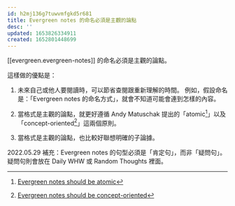 ```yaml
---
id: h2mj136g7tuwvmfgkd5r681
title: Evergreen notes 的命名必須是主觀的論點
desc: ''
updated: 1653826334911
created: 1652801448699
---
```


[[evergreen.evergreen-notes]] 的命名必須是主觀的論點。

這樣做的優點是：
1. 未來自己或他人要閱讀時，可以節省查閱跟重新理解的時間。
例如，假設命名是：「Evergreen notes 的命名方式」，就會不知道可能會連到怎樣的內容。

2. 當格式是主觀的論點，就更好遵循 Andy Matuschak 提出的「atomic[^1]」以及「concept-oriented[^2]」這兩個原則。

3. 當格式是主觀的論點，也比較好聯想明確的子論據。

2022.05.29 補充：Evergreen notes 的句型必須是「肯定句」，而非「疑問句」。疑問句則會放在 Daily WHW 或 Random Thoughts 裡面。

[^1]: [Evergreen notes should be atomic](https://notes.andymatuschak.org/z4Rrmh17vMBbauEGnFPTZSK3UmdsGExLRfZz1)
[^2]: [Evergreen notes should be concept-oriented](https://notes.andymatuschak.org/z6bci25mVUBNFdVWSrQNKr6u7AZ1jFzfTVbMF)